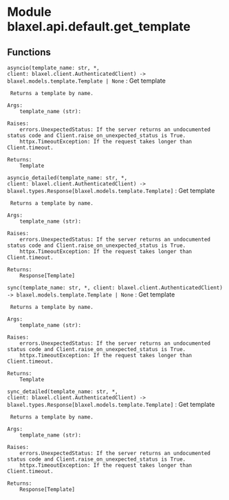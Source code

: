 Module blaxel.api.default.get_template
======================================

Functions
---------

`asyncio(template_name: str, *, client: blaxel.client.AuthenticatedClient) ‑> blaxel.models.template.Template | None`
:   Get template
    
     Returns a template by name.
    
    Args:
        template_name (str):
    
    Raises:
        errors.UnexpectedStatus: If the server returns an undocumented status code and Client.raise_on_unexpected_status is True.
        httpx.TimeoutException: If the request takes longer than Client.timeout.
    
    Returns:
        Template

`asyncio_detailed(template_name: str, *, client: blaxel.client.AuthenticatedClient) ‑> blaxel.types.Response[blaxel.models.template.Template]`
:   Get template
    
     Returns a template by name.
    
    Args:
        template_name (str):
    
    Raises:
        errors.UnexpectedStatus: If the server returns an undocumented status code and Client.raise_on_unexpected_status is True.
        httpx.TimeoutException: If the request takes longer than Client.timeout.
    
    Returns:
        Response[Template]

`sync(template_name: str, *, client: blaxel.client.AuthenticatedClient) ‑> blaxel.models.template.Template | None`
:   Get template
    
     Returns a template by name.
    
    Args:
        template_name (str):
    
    Raises:
        errors.UnexpectedStatus: If the server returns an undocumented status code and Client.raise_on_unexpected_status is True.
        httpx.TimeoutException: If the request takes longer than Client.timeout.
    
    Returns:
        Template

`sync_detailed(template_name: str, *, client: blaxel.client.AuthenticatedClient) ‑> blaxel.types.Response[blaxel.models.template.Template]`
:   Get template
    
     Returns a template by name.
    
    Args:
        template_name (str):
    
    Raises:
        errors.UnexpectedStatus: If the server returns an undocumented status code and Client.raise_on_unexpected_status is True.
        httpx.TimeoutException: If the request takes longer than Client.timeout.
    
    Returns:
        Response[Template]
